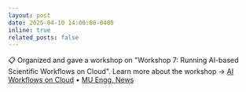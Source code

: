 ```yaml
---
layout: post
date: 2025-04-10 14:00:00-0400
inline: true
related_posts: false
---
```


:clipboard: Organized and gave a workshop on "Workshop 7: Running AI-based Scientific Workflows on Cloud". Learn more about the workshop &rarr; <a target="#blank" href="https://www.ai-workflows-cloud.org/">AI Workflows on Cloud</a> &#8226; <a target="#blank" href="https://engineering.missouri.edu/2025/ai-workflows-cloud-workshop/">MU Engg. News</a>